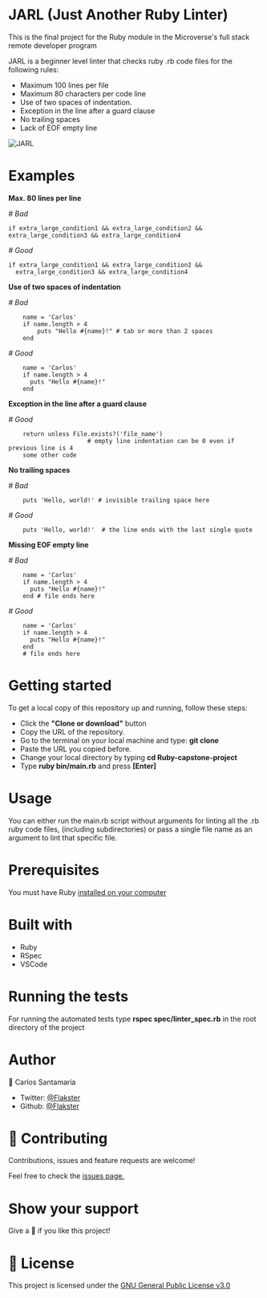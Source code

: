 # JARL (Just Another Ruby Linter)
This is the final project for the Ruby module in the Microverse's full stack remote developer program

JARL is a beginner level linter that checks ruby .rb code files for the following rules:
- Maximum 100 lines per file
- Maximum 80 characters per code line
- Use of two spaces of indentation.
- Exception in the line after a guard clause
- No trailing spaces
- Lack of EOF empty line

![JARL](https://user-images.githubusercontent.com/53324035/77028766-ca9c2480-6967-11ea-967e-af28c3ae413b.png)

# Examples

**Max. 80 lines per line**

_\# Bad_

    if extra_large_condition1 && extra_large_condition2 && extra_large_condition3 && extra_large_condition4

_\# Good_

    if extra_large_condition1 && extra_large_condition2 &&
      extra_large_condition3 && extra_large_condition4

**Use of two spaces of indentation**

_\# Bad_

        name = 'Carlos'
        if name.length > 4
            puts "Hello #{name}!" # tab or more than 2 spaces 
        end

_\# Good_

        name = 'Carlos'
        if name.length > 4
          puts "Hello #{name}!"
        end

**Exception in the line after a guard clause**

_\# Good_

        return unless File.exists?('file_name')
                          # empty line indentation can be 0 even if previous line is 4
        some other code
 
 **No trailing spaces**

_\# Bad_

        puts 'Hello, world!' # invisible trailing space here

_\# Good_

        puts 'Hello, world!'  # the line ends with the last single quote

**Missing  EOF empty line**

_\# Bad_

        name = 'Carlos'
        if name.length > 4
          puts "Hello #{name}!"
        end # file ends here

_\# Good_

        name = 'Carlos'
        if name.length > 4
          puts "Hello #{name}!"
        end
        # file ends here

# Getting started

To get a local copy of this repository up and running, follow these steps: 

- Click the **"Clone or download"** button
- Copy the URL of the repository. 
- Go to the terminal on your local machine and type: **git clone** 
- Paste the URL you copied before. 
- Change your local directory by typing **cd Ruby-capstone-project**
- Type **ruby bin/main.rb** and press **[Enter]**

# Usage

You can either run the main.rb script without arguments for linting all the .rb ruby code files,
(including subdirectories) or pass a single file name as an argument to lint that specific file.  

# Prerequisites
  
 You must have Ruby [installed on your computer](https://www.ruby-lang.org/en/documentation/installation/)
 
 # Built with

- Ruby
- RSpec
- VSCode
 
 # Running the tests

For running the automated tests type **rspec spec/linter_spec.rb** in the root
directory of the project
 
 # Author
 
 👤 Carlos Santamaría

* Twitter: [@Flakster ](https://twitter.com/Flakster )
* Github: [@Flakster](https://github.com/Flakster)

# 🤝 Contributing

Contributions, issues and feature requests are welcome!

Feel free to check the [issues page.](https://github.com/Flakster/Ruby-capstone-project/issues)

# Show your support

Give a 🌟 if you like this project!

# 📝 License

 This project is licensed under the [GNU General Public License v3.0](https://github.com/Flakster/Ruby-capstone-project/blob/linter/LICENSE)

  
